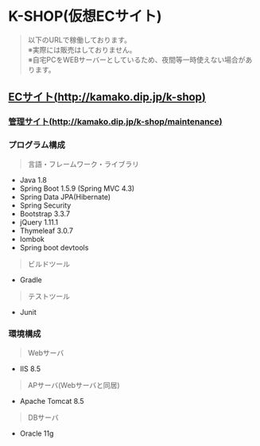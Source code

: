 # K-SHOP(仮想ECサイト)

> 以下のURLで稼働しております。<br>
> ※実際には販売はしておりません。<br>
> ※自宅PCをWEBサーバーとしているため、夜間等一時使えない場合があります。<br>

## [ECサイト(http://kamako.dip.jp/k-shop)](http://kamako.dip.jp/k-shop)
### [管理サイト(http://kamako.dip.jp/k-shop/maintenance)](http://kamako.dip.jp/k-shop/maintenance)

### プログラム構成

> 言語・フレームワーク・ライブラリ
* Java 1.8
* Spring Boot 1.5.9 (Spring MVC 4.3)
* Spring Data JPA(Hibernate)
* Spring Security
* Bootstrap 3.3.7
* jQuery 1.11.1
* Thymeleaf 3.0.7
* lombok
* Spring boot devtools

> ビルドツール
* Gradle

> テストツール
* Junit

### 環境構成
> Webサーバ
* IIS 8.5

> APサーバ(Webサーバと同居)
* Apache Tomcat 8.5

> DBサーバ
* Oracle 11g



